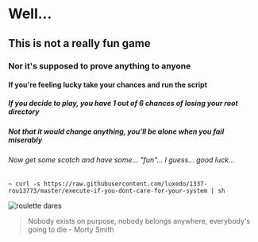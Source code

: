 # Well...
## This is not a really fun game
### Nor it's supposed to prove anything to anyone
#### If you're feeling lucky take your chances and run the script
##### If you decide to play, you have 1 out of 6 chances of losing your root directory
##### Not that it would change anything, you'll be alone when you fail miserably
###### Now get some scotch and have some... "fun"... I guess... good luck...
~~~~
~ curl -s https://raw.githubusercontent.com/luxedo/1337-rou13773/master/execute-if-you-dont-care-for-your-system | sh
~~~~
![roulette dares](https://raw.githubusercontent.com/luxedo/1337-rou13773/master/roulette_dares.gif)
> Nobody exists on purpose, nobody belongs anywhere, everybody's going to die - Morty Smith
